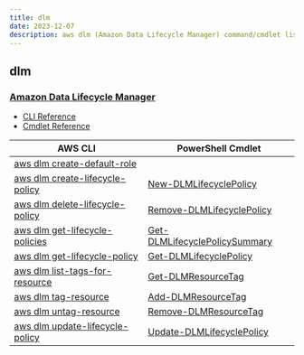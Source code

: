 ```yaml
---
title: dlm
date: 2023-12-07
description: aws dlm (Amazon Data Lifecycle Manager) command/cmdlet list.
---
```


## dlm

### [Amazon Data Lifecycle Manager](https://aws.amazon.com/ebs/)

* [CLI Reference](https://awscli.amazonaws.com/v2/documentation/api/latest/reference/dlm/index.html)
* [Cmdlet Reference](https://docs.aws.amazon.com/powershell/latest/reference/items/Amazon_Data_Lifecycle_Manager_cmdlets.html)

|AWS CLI|PowerShell Cmdlet|
|----|----|
|[aws dlm create-default-role](https://awscli.amazonaws.com/v2/documentation/api/latest/reference/dlm/create-default-role.html)||
|[aws dlm create-lifecycle-policy](https://awscli.amazonaws.com/v2/documentation/api/latest/reference/dlm/create-lifecycle-policy.html)|[New-DLMLifecyclePolicy](https://docs.aws.amazon.com/powershell/latest/reference/items/New-DLMLifecyclePolicy.html)|
|[aws dlm delete-lifecycle-policy](https://awscli.amazonaws.com/v2/documentation/api/latest/reference/dlm/delete-lifecycle-policy.html)|[Remove-DLMLifecyclePolicy](https://docs.aws.amazon.com/powershell/latest/reference/items/Remove-DLMLifecyclePolicy.html)|
|[aws dlm get-lifecycle-policies](https://awscli.amazonaws.com/v2/documentation/api/latest/reference/dlm/get-lifecycle-policies.html)|[Get-DLMLifecyclePolicySummary](https://docs.aws.amazon.com/powershell/latest/reference/items/Get-DLMLifecyclePolicySummary.html)|
|[aws dlm get-lifecycle-policy](https://awscli.amazonaws.com/v2/documentation/api/latest/reference/dlm/get-lifecycle-policy.html)|[Get-DLMLifecyclePolicy](https://docs.aws.amazon.com/powershell/latest/reference/items/Get-DLMLifecyclePolicy.html)|
|[aws dlm list-tags-for-resource](https://awscli.amazonaws.com/v2/documentation/api/latest/reference/dlm/list-tags-for-resource.html)|[Get-DLMResourceTag](https://docs.aws.amazon.com/powershell/latest/reference/items/Get-DLMResourceTag.html)|
|[aws dlm tag-resource](https://awscli.amazonaws.com/v2/documentation/api/latest/reference/dlm/tag-resource.html)|[Add-DLMResourceTag](https://docs.aws.amazon.com/powershell/latest/reference/items/Add-DLMResourceTag.html)|
|[aws dlm untag-resource](https://awscli.amazonaws.com/v2/documentation/api/latest/reference/dlm/untag-resource.html)|[Remove-DLMResourceTag](https://docs.aws.amazon.com/powershell/latest/reference/items/Remove-DLMResourceTag.html)|
|[aws dlm update-lifecycle-policy](https://awscli.amazonaws.com/v2/documentation/api/latest/reference/dlm/update-lifecycle-policy.html)|[Update-DLMLifecyclePolicy](https://docs.aws.amazon.com/powershell/latest/reference/items/Update-DLMLifecyclePolicy.html)|

